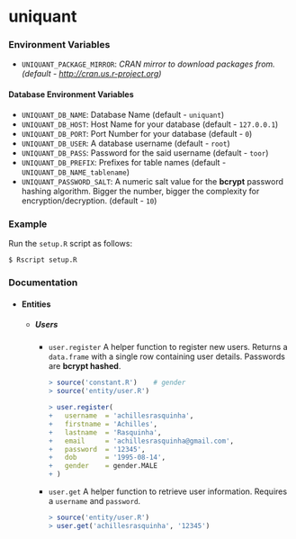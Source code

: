 # uniquant

### Environment Variables
* `UNIQUANT_PACKAGE_MIRROR`: *CRAN mirror to download packages from. (default - http://cran.us.r-project.org)*

#### Database Environment Variables
* `UNIQUANT_DB_NAME`: Database Name (default - `uniquant`)
* `UNIQUANT_DB_HOST`: Host Name for your database (default - `127.0.0.1`)
* `UNIQUANT_DB_PORT`: Port Number for your database (default - `0`)
* `UNIQUANT_DB_USER`: A database username (default - `root`)
* `UNIQUANT_DB_PASS`: Password for the said username (default - `toor`)
* `UNIQUANT_DB_PREFIX`: Prefixes for table names (default - `UNIQUANT_DB_NAME_tablename`)
* `UNIQUANT_PASSWORD_SALT`: A numeric salt value for the **bcrypt** password hashing algorithm. Bigger the number, bigger the complexity for encryption/decryption. (default - `10`)

### Example
Run the `setup.R` script as follows:
```console
$ Rscript setup.R
```

### Documentation

* #### Entities
  * ##### Users
    * `user.register`
      A helper function to register new users. Returns a `data.frame` with a single row containing user details. Passwords are **bcrypt hashed**.
      ```r
      > source('constant.R')    # gender
      > source('entity/user.R')

      > user.register(
      +   username  = 'achillesrasquinha',
      +   firstname = 'Achilles',
      +   lastname  = 'Rasquinha',
      +   email     = 'achillesrasquinha@gmail.com',
      +   password  = '12345',
      +   dob       = '1995-08-14',
      +   gender    = gender.MALE
      + )
      ```
    * `user.get`
      A helper function to retrieve user information. Requires a `username` and `password`.
      ```r
      > source('entity/user.R')
      > user.get('achillesrasquinha', '12345')
      ```
